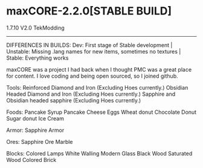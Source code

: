 maxCORE-2.2.0[STABLE BUILD]
===========

1.7.10
V2.0
TekModding

------------------------------------------------------------------
DIFFERENCES IN BUILDS:
Dev: First stage of Stable development | Unstable: Missing .lang names for new items, sometimes no textures | Stable: Everything works



maxCORE was a project I had back when I thought PMC was a great place for content. I love coding and being open sourced, so I joined github. 

Tools:
Reinforced Diamond and Iron (Excluding Hoes currently.)
Obsidian Headed Diamond and Iron (Excluding Hoes currently.)
Sapphire and Obsidian headed sapphire (Excluding Hoes currently.)

Foods:
Pancake
Syrup Pancake
Cheese
Eggs
Wheat donut
Chocolate Donut
Sugar donut
Ice Cream

Armor:
Sapphire Armor

Ores:
Sapphire Ore
Marble

Blocks:
Colored Lamps
White Walling
Modern Glass
Black Wood
Saturated Wood
Colored Brick
